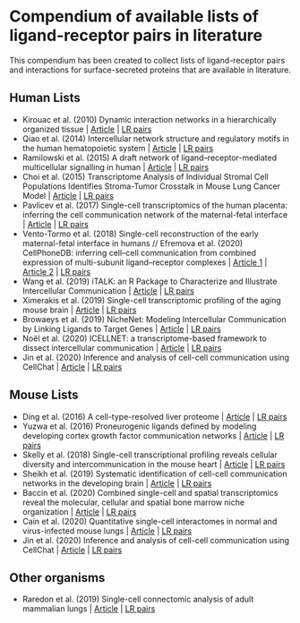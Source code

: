 # Compendium of available lists of ligand-receptor pairs in literature

This compendium has been created to collect lists of ligand-receptor pairs
and interactions for surface-secreted proteins that are available in literature.

## Human Lists

- Kirouac et al. (2010) Dynamic interaction networks in a hierarchically organized tissue
    | [Article](https://doi.org/10.1038/msb.2010.71)
    | [LR pairs](./Human/Human-2010-Kirouac-LR-pairs.xlsx)
- Qiao et al. (2014) Intercellular network structure and regulatory motifs in the human
 hematopoietic system
    | [Article](https://doi.org/10.15252/msb.20145141)
    |  [LR pairs](./Human/Human-2014-Qiao-LR-pairs.xlsx)
- Ramilowski et al. (2015) A draft network of ligand–receptor-mediated multicellular
 signalling in human
    | [Article](https://doi.org/10.1038/ncomms8866)
    | [LR pairs](./Human/Human-2015-Ramilowski-LR-pairs.txt)
- Choi et al. (2015) Transcriptome Analysis of Individual Stromal Cell Populations
 Identifies Stroma-Tumor Crosstalk in Mouse Lung Cancer Model
    | [Article](https://doi.org/10.1016/j.celrep.2015.01.040)
    | [LR pairs](./Human/Human-2015-Choi-LR-pairs.txt)
- Pavlicev et al. (2017) Single-cell transcriptomics of the human placenta: inferring
 the cell communication network of the maternal-fetal interface
    | [Article](https://doi.org/10.1101/gr.207597.116)
    | [LR pairs](./Human/Human-2017-Pavlicev-LR-pairs.xlsx)
- Vento-Tormo et al. (2018) Single-cell reconstruction of the early maternal-fetal
 interface in humans // Efremova et al. (2020) CellPhoneDB: inferring cell–cell communication
from combined expression of multi-subunit ligand–receptor complexes
    | [Article 1](https://doi.org/10.1038/s41586-018-0698-6)
    | [Article 2](https://doi.org/10.1038/s41596-020-0292-x)
    | [LR pairs](./Human/Human-2018-Vento-Tormo-LR-pairs.csv)
- Wang et al. (2019) iTALK: an R Package to Characterize and Illustrate
 Intercellular Communication
    | [Article](https://doi.org/10.1101/507871)
    | [LR pairs](./Human/Human-2019-Wang-LR-pairs.csv)
- Ximerakis et al. (2019) Single-cell transcriptomic profiling of
 the aging mouse brain
    | [Article](https://doi.org/10.1038/s41593-019-0491-3)
    | [LR pairs](./Human/Human-2019-Ximerakis-BaderLab-2017.txt.zip)
- Browaeys et al. (2019) NicheNet: Modeling Intercellular Communication
 by Linking Ligands to Target Genes
    | [Article](https://doi.org/10.1038/s41592-019-0667-5)
    | [LR pairs](./Human/Human-2019-Browaeys-LR-pairs.zip)
- Noël et al. (2020) ICELLNET: a transcriptome-based framework to
 dissect intercellular communication
    | [Article](https://doi.org/10.1101/2020.03.05.976878)
    | [LR pairs](./Human/Human-2020-Noël-LR-pairs.xlsx)
- Jin et al. (2020) Inference and analysis of cell-cell communication using CellChat
    | [Article](https://doi.org/10.1101/2020.07.21.214387) 
    | [LR pairs](./Human/Human-2020-Jin-LR-pairs.csv)

## Mouse Lists

- Ding et al. (2016) A cell-type-resolved liver proteome
    | [Article](https://doi.org/10.1074/mcp.M116.060145)
    | [LR pairs](./Mouse/Mouse-2016-Ding-LR-pairs.xlsx)
- Yuzwa et al. (2016) Proneurogenic ligands defined by
 modeling developing cortex growth factor communication networks
    | [Article](https://doi.org/10.1016/j.neuron.2016.07.037)
    | [LR pairs](./Mouse/Mouse-2016-Yuzwa-LR-pairs.xlsx)
- Skelly et al. (2018) Single-cell transcriptional profiling reveals cellular
 diversity and intercommunication in the mouse heart
    | [Article](https://doi.org/10.1016/j.celrep.2017.12.072)
    | [LR pairs](./Mouse/Mouse-2018-Skelly-LR-pairs.xlsx)
 - Sheikh et al. (2019) Systematic identification of
  cell-cell communication networks in the developing brain
    | [Article](https://doi.org/10.1016/j.isci.2019.10.026)
    | [LR pairs](./Mouse/Mouse-2019-Sheikh-LR-pairs.xlsx)
- Baccin et al. (2020) Combined single-cell and spatial transcriptomics reveal the molecular,
 cellular and spatial bone marrow niche organization
    | [Article](https://doi.org/10.1038/s41556-019-0439-6)
    | [LR pairs](./Mouse/Mouse-2020-Baccin-LR-pairs.xlsx)
 - Cain et al. (2020) Quantitative single-cell interactomes
  in normal and virus-infected mouse lungs
    | [Article](https://doi.org/10.1101/2020.02.05.936054)
    | [LR pairs](./Mouse/Mouse-2020-Cain-LR-pairs.xlsx)
- Jin et al. (2020) Inference and analysis of cell-cell communication using CellChat
    | [Article](https://doi.org/10.1101/2020.07.21.214387) 
    | [LR pairs](./Mouse/Mouse-2020-Jin-LR-pairs.csv)

## Other organisms

- Raredon et al. (2019) Single-cell connectomic analysis of
adult mammalian lungs
    | [Article](https://doi.org/10.1126/sciadv.aaw3851)
    | [LR pairs](./Others/Multiple-2019-Raredon-LR-pairs.xlsx)